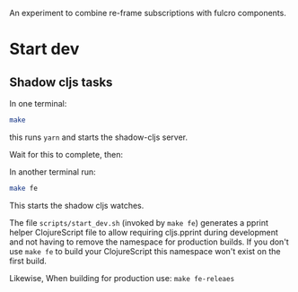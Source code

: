 An experiment to combine re-frame subscriptions with fulcro components.

# Start dev

## Shadow cljs tasks

In one terminal:

```bash
make
```
this runs `yarn` and starts the shadow-cljs server.

Wait for this to complete, then:

In another terminal run:
```bash
make fe
```
This starts the shadow cljs watches.

The file `scripts/start_dev.sh` (invoked by `make fe`) generates a pprint helper ClojureScript file to
allow requiring cljs.pprint during development and not having to remove the namespace for production builds.
If you don't use `make fe` to build your ClojureScript this namespace won't exist on the first build.

Likewise, When building for production use: `make fe-releaes`
